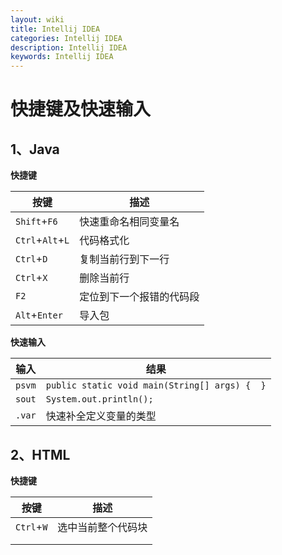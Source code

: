 ```yaml
---
layout: wiki
title: Intellij IDEA
categories: Intellij IDEA
description: Intellij IDEA
keywords: Intellij IDEA
---
```


# 快捷键及快速输入

## 1、Java

**快捷键**

| 按键             | 描述                     |
| ---------------- | ------------------------ |
| `Shift`+`F6`     | 快速重命名相同变量名     |
| `Ctrl`+`Alt`+`L` | 代码格式化               |
| `Ctrl`+`D`       | 复制当前行到下一行       |
| `Ctrl`+`X`       | 删除当前行               |
| `F2`             | 定位到下一个报错的代码段 |
| `Alt`+`Enter`    | 导入包                   |



**快速输入**

| 输入   | 结果                                          |
| ------ | --------------------------------------------- |
| `psvm` | `public static void main(String[] args) {  }` |
| `sout` | `System.out.println();`                       |
| `.var` | 快速补全定义变量的类型                        |

  



## 2、HTML

**快捷键**

| 按键       | 描述               |
| ---------- | ------------------ |
| `Ctrl`+`W` | 选中当前整个代码块 |
|            |                    |
|            |                    |

